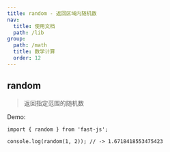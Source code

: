 ```yaml
---
title: random - 返回区域内随机数
nav:
  title: 使用文档
  path: /lib
group:
  path: /math
  title: 数学计算
  order: 12
---
```


## random

> 返回指定范围的随机数

Demo:

```tsx | pure
import { random } from 'fast-js';

console.log(random(1, 2)); // -> 1.6718418553475423
```
